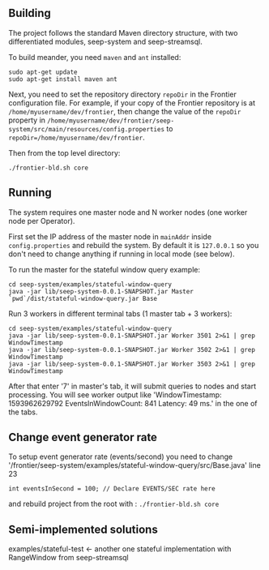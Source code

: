 ## Building 
The project follows the standard Maven directory structure, with two
differentiated modules, seep-system and seep-streamsql.

To build meander, you need `maven` and `ant` installed:

```
sudo apt-get update
sudo apt-get install maven ant
```

Next, you need to set the repository directory `repoDir` in the Frontier
configuration file. For example, if your copy of the Frontier
repository is at `/home/myusername/dev/frontier`, then change the value of
the `repoDir` property in
`/home/myusername/dev/frontier/seep-system/src/main/resources/config.properties`
to `repoDir=/home/myusername/dev/frontier`.

Then from the top level directory:

```./frontier-bld.sh core```

## Running
The system requires one master node and N worker nodes (one worker node per
Operator).

First set the IP address of the master node in `mainAddr` inside
`config.properties` and rebuild the system. By default it is `127.0.0.1`
so you don't need to change anything if running in local mode (see below).

To run the master for the stateful window query example:
```
cd seep-system/examples/stateful-window-query
java -jar lib/seep-system-0.0.1-SNAPSHOT.jar Master `pwd`/dist/stateful-window-query.jar Base
```

Run 3 workers in different terminal tabs (1 master tab + 3 workers):

```
cd seep-system/examples/stateful-window-query
java -jar lib/seep-system-0.0.1-SNAPSHOT.jar Worker 3501 2>&1 | grep WindowTimestamp
java -jar lib/seep-system-0.0.1-SNAPSHOT.jar Worker 3502 2>&1 | grep WindowTimestamp
java -jar lib/seep-system-0.0.1-SNAPSHOT.jar Worker 3503 2>&1 | grep WindowTimestamp
```
After that enter '7' in master's tab, it will submit queries to nodes and start processing.
You will see worker output like 'WindowTimestamp: 1593962629792 EventsInWindowCount: 841 Latency: 49 ms.' in the one of the tabs.
## Change event generator rate
To setup event generator rate (events/second) you need to change '/frontier/seep-system/examples/stateful-window-query/src/Base.java' line 23
```
int eventsInSecond = 100; // Declare EVENTS/SEC rate here
```

and rebuild project from the root with :
```./frontier-bld.sh core```

## Semi-implemented solutions
examples/stateful-test <- another one stateful implementation with RangeWindow from seep-streamsql
